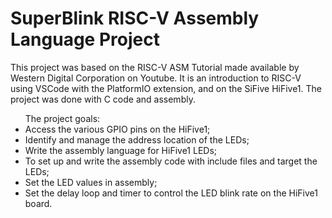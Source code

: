 <h1>SuperBlink RISC-V Assembly Language Project</h1>

<p> This project was based on the <a src="https://www.youtube.com/playlist?list=PL6noQ0vZDAdh_aGvqKvxd0brXImHXMuLY">RISC-V ASM Tutorial</a> made available by Western Digital Corporation on Youtube.
It is an introduction to RISC-V using VSCode with the PlatformIO extension, and on the SiFive HiFive1. The project was done with C code and assembly.
</p>

<ul>The project goals:
<li>Access the various GPIO pins on the HiFive1;</li>
<li>Identify and manage the address location of the LEDs;</li>
<li>Write the assembly language for HiFive1 LEDs;</li>
<li>To set up and write the assembly code with include files and target the LEDs;</li>
<li>Set the LED values in assembly;</li>
<li>Set the delay loop and timer to control the LED blink rate on the HiFive1 board.</li>
</ul>



